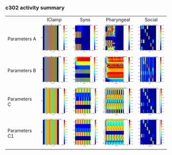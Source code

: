 ### c302 activity summary 
 <table>
<tr><td>&nbsp;</td><td align="center">IClamp</td><td align="center">Syns</td><td align="center">Pharyngeal</td><td align="center">Social</td></tr>
<tr><td>Parameters A</td><td><a href="summary_A_IClamp.html"/><img alt="?" src="neurons_A_IClamp.png" height="90"/></a></td><td><a href="summary_A_Syns.html"/><img alt="?" src="neurons_A_Syns.png" height="90"/></a></td><td><a href="summary_A_Pharyngeal.html"/><img alt="?" src="neurons_A_Pharyngeal.png" height="90"/></a></td><td><a href="summary_A_Social.html"/><img alt="?" src="neurons_A_Social.png" height="90"/></a></td></tr>
<tr><td>Parameters B</td><td><a href="summary_B_IClamp.html"/><img alt="?" src="neurons_B_IClamp.png" height="90"/></a></td><td><a href="summary_B_Syns.html"/><img alt="?" src="neurons_B_Syns.png" height="90"/></a></td><td><a href="summary_B_Pharyngeal.html"/><img alt="?" src="neurons_B_Pharyngeal.png" height="90"/></a></td><td><a href="summary_B_Social.html"/><img alt="?" src="neurons_B_Social.png" height="90"/></a></td></tr>
<tr><td>Parameters C</td><td><a href="summary_C_IClamp.html"/><img alt="?" src="neurons_C_IClamp.png" height="90"/></a></td><td><a href="summary_C_Syns.html"/><img alt="?" src="neurons_C_Syns.png" height="90"/></a></td><td><a href="summary_C_Pharyngeal.html"/><img alt="?" src="neurons_C_Pharyngeal.png" height="90"/></a></td><td><a href="summary_C_Social.html"/><img alt="?" src="neurons_C_Social.png" height="90"/></a></td></tr>
<tr><td>Parameters C1</td><td><a href="summary_C1_IClamp.html"/><img alt="?" src="neurons_C1_IClamp.png" height="90"/></a></td><td><a href="summary_C1_Syns.html"/><img alt="?" src="neurons_C1_Syns.png" height="90"/></a></td><td><a href="summary_C1_Pharyngeal.html"/><img alt="?" src="neurons_C1_Pharyngeal.png" height="90"/></a></td><td><a href="summary_C1_Social.html"/><img alt="?" src="neurons_C1_Social.png" height="90"/></a></td></tr>
</table>
